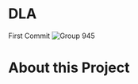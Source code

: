 # DLA
First Commit
![Group 945](https://github.com/R-04-maker/DLA/assets/72561531/c2c28651-e624-4a40-8ed3-b69c23fc97fd)


# About this Project 
